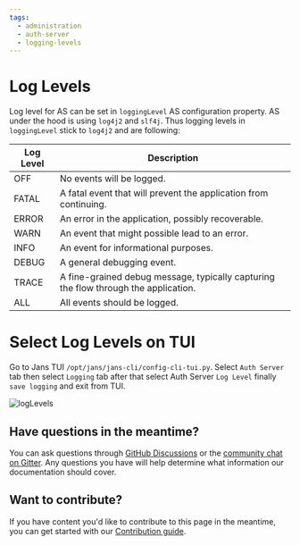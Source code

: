 ```yaml
---
tags:
  - administration
  - auth-server
  - logging-levels
---
```


# Log Levels

Log level for AS can be set in `loggingLevel` AS configuration property.
AS under the hood is using `log4j2` and `slf4j`. Thus logging levels in `loggingLevel` stick to `log4j2` and are following:

| Log Level | Description                                                                        |  
|---------- |------------------------------------------------------------------------------------|  
|OFF        | No events will be logged.                                                          |
|FATAL      | A fatal event that will prevent the application from continuing.                   |  
|ERROR      | An error in the application, possibly recoverable.                                 |  
|WARN       | An event that might possible lead to an error.                                     |  
|INFO       | An event for informational purposes.                                               |  
|DEBUG      | A general debugging event.                                                         |  
|TRACE      | A fine-grained debug message, typically capturing the flow through the application.|  
|ALL        | All events should be logged.                                                       |


# Select Log Levels on TUI

Go to Jans TUI  `/opt/jans/jans-cli/config-cli-tui.py`. Select `Auth Server` tab then select `Logging` tab after that select Auth Server `Log Level`
finally `save logging` and exit from TUI.

![logLevels](https://github.com/JanssenProject/jans/assets/43112579/26d014eb-43f2-4a02-b7b0-e24201b37298)


## Have questions in the meantime?

You can ask questions through [GitHub Discussions](https://github.com/JanssenProject/jans/discussions) or the [community chat on Gitter](https://gitter.im/JanssenProject/Lobby). Any questions you have will help determine what information our documentation should cover.

## Want to contribute?

If you have content you'd like to contribute to this page in the meantime, you can get started with our [Contribution guide](https://docs.jans.io/head/CONTRIBUTING/).